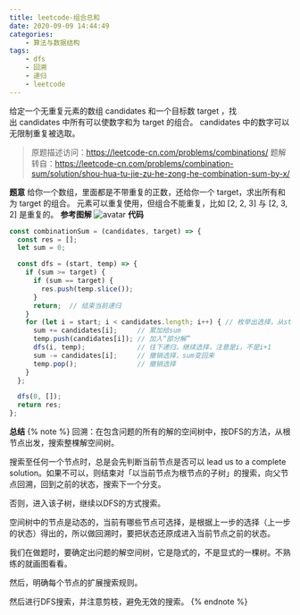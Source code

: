 ```yaml
---
title: leetcode-组合总和
date: 2020-09-09 14:44:49
categories:
    - 算法与数据结构
tags:
    - dfs
    - 回溯
    - 递归
    - leetcode
---
```

给定一个无重复元素的数组 candidates 和一个目标数 target ，找出 candidates 中所有可以使数字和为 target 的组合。
candidates 中的数字可以无限制重复被选取。
<!--more-->
> 原题描述访问：https://leetcode-cn.com/problems/combinations/
> 题解转自：https://leetcode-cn.com/problems/combination-sum/solution/shou-hua-tu-jie-zu-he-zong-he-combination-sum-by-x/

**题意**
给你一个数组，里面都是不带重复的正数，还给你一个 target，求出所有和为 target 的组合。
元素可以重复使用，但组合不能重复，比如 [2, 2, 3] 与 [2, 3, 2] 是重复的。
**参考图解**
![avatar](https://cdn.jsdelivr.net/gh/yc2hang/cdn-assets/photos/combinationsum.png)
**代码**
```javascript
const combinationSum = (candidates, target) => {
  const res = [];
  let sum = 0;

  const dfs = (start, temp) => {
    if (sum >= target) {
      if (sum == target) {
        res.push(temp.slice());
      }
      return;  // 结束当前递归
    }
    for (let i = start; i < candidates.length; i++) { // 枚举出选择，从start开始
      sum += candidates[i];     // 累加给sum
      temp.push(candidates[i]); // 加入“部分解”
      dfs(i, temp);             // 往下递归，继续选择，注意是i，不是i+1
      sum -= candidates[i];     // 撤销选择，sum变回来
      temp.pop();               // 撤销选择
    }
  };

  dfs(0, []);
  return res;
};
```
**总结**
{% note %}
回溯：在包含问题的所有的解的空间树中，按DFS的方法，从根节点出发，搜索整棵解空间树。

搜索至任何一个节点时，总是会先判断当前节点是否可以 lead us to a complete solution。如果不可以，则结束对「以当前节点为根节点的子树」的搜索，向父节点回溯，回到之前的状态，搜索下一个分支。

否则，进入该子树，继续以DFS的方式搜索。

空间树中的节点是动态的，当前有哪些节点可选择，是根据上一步的选择（上一步的状态）得出的，所以做回溯时，要把状态还原成进入当前节点之前的状态。

我们在做题时，要确定出问题的解空间树，它是隐式的，不是显式的一棵树。不熟练的就画图看看。

然后，明确每个节点的扩展搜索规则。

然后进行DFS搜索，并注意剪枝，避免无效的搜索。
{% endnote %}


